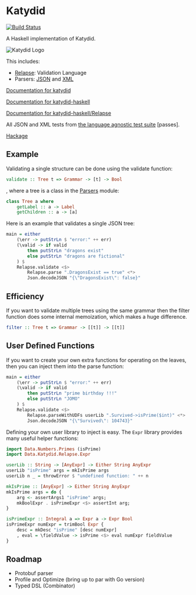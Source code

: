 # Katydid

[![Build Status](https://travis-ci.org/katydid/katydid-haskell.svg?branch=master)](https://travis-ci.org/katydid/katydid-haskell)

A Haskell implementation of Katydid.

![Katydid Logo](https://cdn.rawgit.com/katydid/katydid.github.io/master/logo.png)

This includes:

  - [Relapse](https://katydid.github.io/katydid-haskell/Relapse.html): Validation Language 
  - Parsers: [JSON](https://katydid.github.io/katydid-haskell/Json.html) and [XML](https://katydid.github.io/katydid-haskell/Xml.html)

[Documentation for katydid](http://katydid.github.io/)

[Documentation for katydid-haskell](https://katydid.github.io/katydid-haskell/)

[Documentation for katydid-haskell/Relapse](https://katydid.github.io/katydid-haskell/Relapse.html)

All JSON and XML tests from [the language agnostic test suite](https://github.com/katydid/testsuite) [passes].

[Hackage](https://hackage.haskell.org/package/katydid)

## Example

Validating a single structure can be done using the validate function:
```haskell
validate :: Tree t => Grammar -> [t] -> Bool
```

, where a tree is a class in the [Parsers](https://katydid.github.io/katydid-haskell/Parsers.html) module:
```haskell
class Tree a where
    getLabel :: a -> Label
    getChildren :: a -> [a]
```

Here is an example that validates a single JSON tree:
```haskell
main = either 
    (\err -> putStrLn $ "error:" ++ err) 
    (\valid -> if valid 
        then putStrLn "dragons exist" 
        else putStrLn "dragons are fictional"
    ) $
    Relapse.validate <$> 
        Relapse.parse ".DragonsExist == true" <*> 
        Json.decodeJSON "{\"DragonsExist\": false}"
```

## Efficiency

If you want to validate multiple trees using the same grammar then the filter function does some internal memoization, which makes a huge difference.

```haskell
filter :: Tree t => Grammar -> [[t]] -> [[t]]
```

## User Defined Functions

If you want to create your own extra functions for operating on the leaves,
then you can inject them into the parse function:

```haskell
main = either
    (\err -> putStrLn $ "error:" ++ err)
    (\valid -> if valid
        then putStrLn "prime birthday !!!"
        else putStrLn "JOMO"
    ) $
    Relapse.validate <$>
        Relapse.parseWithUDFs userLib ".Survived->isPrime($int)" <*>
        Json.decodeJSON "{\"Survived\": 104743}"
```

Defining your own user library to inject is easy.
The `Expr` library provides many useful helper functions:

```haskell
import Data.Numbers.Primes (isPrime)
import Data.Katydid.Relapse.Expr

userLib :: String -> [AnyExpr] -> Either String AnyExpr
userLib "isPrime" args = mkIsPrime args
userLib n _ = throwError $ "undefined function: " ++ n

mkIsPrime :: [AnyExpr] -> Either String AnyExpr
mkIsPrime args = do {
    arg <- assertArgs1 "isPrime" args;
    mkBoolExpr . isPrimeExpr <$> assertInt arg;
}

isPrimeExpr :: Integral a => Expr a -> Expr Bool
isPrimeExpr numExpr = trimBool Expr {
    desc = mkDesc "isPrime" [desc numExpr]
    , eval = \fieldValue -> isPrime <$> eval numExpr fieldValue
}
```

## Roadmap

  - Protobuf parser
  - Profile and Optimize (bring up to par with Go version)
  - Typed DSL (Combinator)